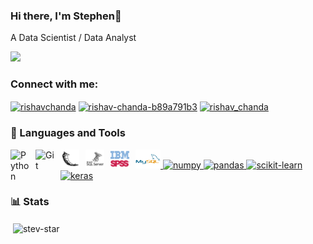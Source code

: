 ### Hi there, I'm Stephen👋
A Data Scientist / Data Analyst 

<!--
**stev-star/stev-star** is a ✨ _special_ ✨ repository because its `README.md` (this file) appears on your GitHub profile.


- 🌱 I’m currently learning **Data Science**

- 💬 Ask me about **Data Analysis, Power Bi, SQL**

- 📫 How to reach me **muruchistephen8@gmail.com**

- ⚡ Fun fact **I am Funny**

<!-- Markdown approach -->
![](https://images.unsplash.com/photo-1511914265872-c40672604a80?ixlib=rb-1.2.1&ixid=MnwxMjA3fDB8MHxwaG90by1wYWdlfHx8fGVufDB8fHx8&auto=format&fit=crop&w=1074&q=80)

<h3 align="left">Connect with me:</h3>
<p align="left">
<a href="https://twitter.com/Stephen_muruchi" target="blank"><img align="center" src="https://raw.githubusercontent.com/rahuldkjain/github-profile-readme-generator/master/src/images/icons/Social/twitter.svg" alt="rishavchanda" height="30" width="40" /></a>
<a href="https://linkedin.com/in/stephen-gichuki" target="blank"><img align="center" src="https://raw.githubusercontent.com/rahuldkjain/github-profile-readme-generator/master/src/images/icons/Social/linked-in-alt.svg" alt="rishav-chanda-b89a791b3" height="30" width="40" /></a>
<a href="https://instagram.com/stephenanorl" target="blank"><img align="center" src="https://raw.githubusercontent.com/rahuldkjain/github-profile-readme-generator/master/src/images/icons/Social/instagram.svg" alt="rishav_chanda" height="30" width="40" /></a>
</p>

### 🧰 Languages and Tools
<img align="left" alt="Python" width="30px" style="padding-right:10px;" src="https://cdn.jsdelivr.net/gh/devicons/devicon/icons/python/python-plain.svg" />
<img align="left" alt="Git" width="30px" style="padding-right:10px;" src="https://cdn.jsdelivr.net/gh/devicons/devicon/icons/git/git-original.svg" />
<img align="left" alt="flask" width="30px" style="padding-right:10px;" src="https://github.com/devicons/devicon/blob/v2.15.1/icons/flask/flask-original.svg" />
<img align="left" alt="MicrosoftSqlServer" width="30px" style="padding-right:10px;" src="https://github.com/devicons/devicon/blob/v2.15.1/icons/microsoftsqlserver/microsoftsqlserver-plain-wordmark.svg" />
<img align="left" alt="Spss" width="30px" style="padding-right:10px;" src="https://github.com/devicons/devicon/blob/v2.15.1/icons/spss/spss-original.svg" />
<a href="https://www.mysql.com/" target="_blank" rel="noreferrer"> <img src="https://raw.githubusercontent.com/devicons/devicon/master/icons/mysql/mysql-original-wordmark.svg" alt="mysql" width="40" height="30"/> </a>
<a href="https://www.mysql.com/" target="_blank" rel="noreferrer"> <img src="https://img.shields.io/badge/numpy-%23013243.svg?style=for-the-badge&logo=numpy&logoColor=white" alt="numpy" width="40" height="30"/> </a>
<a href="https://www.mysql.com/" target="_blank" rel="noreferrer"> <img src="https://img.shields.io/badge/pandas-%23150458.svg?style=for-the-badge&logo=pandas&logoColor=white" alt="pandas" width="40" height="30"/> </a>
<a href="https://www.mysql.com/" target="_blank" rel="noreferrer"> <img src="https://img.shields.io/badge/scikit--learn-%23F7931E.svg?style=for-the-badge&logo=scikit-learn&logoColor=white" alt="scikit-learn" width="50" height="30"/> </a>
<a href="https://www.mysql.com/" target="_blank" rel="noreferrer"> <img src="https://img.shields.io/badge/Keras-%23D00000.svg?style=for-the-badge&logo=Keras&logoColor=white" alt="keras" width="40" height="30"/> </a>

### 📊 Stats

<!-- ![GitHub Streak](https://streak-stats.demolab.com?user=stev-star&theme=gruvbox&border_radius=4.5) -->
<p>&nbsp;<img align="center" src="https://github-readme-stats.vercel.app/api?username=stev-star&show_icons=true&locale=en&theme=tokyonight" alt="stev-star" /></p>

